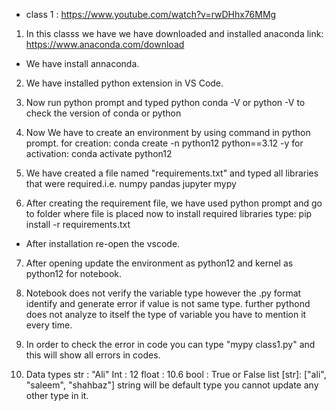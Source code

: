 * class 1 : https://www.youtube.com/watch?v=rwDHhx76MMg

1.  In this classs we have we have downloaded and installed anaconda
    link: https://www.anaconda.com/download

*  We have install annaconda.
2.  We have installed python extension in VS Code.

3.  Now run python prompt and typed python conda -V or python -V to check the version of conda or python

4.  Now We have to create an environment by using command in python prompt.
    for creation: conda create -n python12 python==3.12 -y
    for activation: conda activate python12

5.  We have created a file named "requirements.txt" and typed all libraries that were required.i.e.
    numpy
    pandas
    jupyter
    mypy

6.  After creating the requirement file, we have used python prompt and go to folder where file is placed now to install required libraries type:
    pip install -r requirements.txt

* After installation re-open the vscode.

7.  After opening update the environment as python12 and kernel as python12 for notebook.

8.  Notebook does not verify the variable type however the .py format identify and generate error if value is not same type. further pythond does not analyze to itself the type of variable you have to mention it every time.

10. In order to check the error in code you can type "mypy class1.py" and this will show all errors in codes.

11. Data types
    str : "Ali"
    Int : 12
    float : 10.6
    bool : True or False
    list [str]: ["ali", "saleem", "shahbaz"] string will be default type you cannot update any other type in it.
    